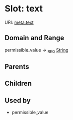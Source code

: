 
# Slot: text




URI: [meta:text](https://w3id.org/biolink/biolinkml/meta/text)


## Domain and Range

permissible_value ->  <sub>REQ</sub> [String](types/String.md)

## Parents


## Children


## Used by

 * permissible_value
